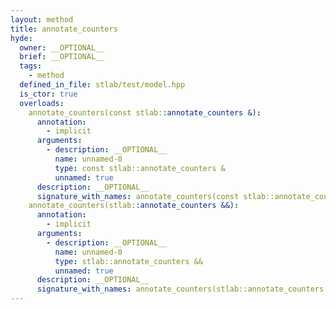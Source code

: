 ```yaml
---
layout: method
title: annotate_counters
hyde:
  owner: __OPTIONAL__
  brief: __OPTIONAL__
  tags:
    - method
  defined_in_file: stlab/test/model.hpp
  is_ctor: true
  overloads:
    annotate_counters(const stlab::annotate_counters &):
      annotation:
        - implicit
      arguments:
        - description: __OPTIONAL__
          name: unnamed-0
          type: const stlab::annotate_counters &
          unnamed: true
      description: __OPTIONAL__
      signature_with_names: annotate_counters(const stlab::annotate_counters &)
    annotate_counters(stlab::annotate_counters &&):
      annotation:
        - implicit
      arguments:
        - description: __OPTIONAL__
          name: unnamed-0
          type: stlab::annotate_counters &&
          unnamed: true
      description: __OPTIONAL__
      signature_with_names: annotate_counters(stlab::annotate_counters &&)
---
```

